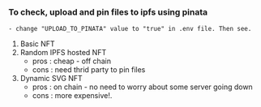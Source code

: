 ### To check, upload and pin files to ipfs using pinata
    - change "UPLOAD_TO_PINATA" value to "true" in .env file. Then see.

1. Basic NFT
2. Random IPFS hosted NFT
    - pros : cheap - off chain
    - cons : need thrid party to pin files
3. Dynamic SVG NFT
    - pros : on chain - no need to worry about some server going down
    - cons : more expensive!.